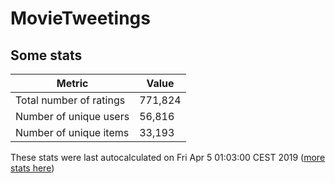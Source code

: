 # MovieTweetings
## Some stats

Metric | Value
--- | ---
Total number of ratings                 | 771,824
Number of unique users                  | 56,816
Number of unique items                  | 33,193
These stats were last autocalculated on Fri Apr 5 01:03:00 CEST 2019  ([more stats here](./stats.md))

